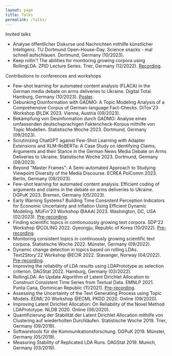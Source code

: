 ```yaml
---
layout: page
title: Talks
permalink: /talks/
---
```


Invited talks
* Analyse öffentlicher Diskurse und Nachrichten mithilfe künstlicher Intelligenz. TU Dortmund Open-House-Day. Science snacks - mal schnell aufschlauen. Dortmund, Germany (10/2023).
* Keep rollin'! The abilities for monitoring growing corpora using RollingLDA. ZPID Lecture Series. Trier, Germany (12/2022). [Recording](https://zpid.cloud.panopto.eu/Panopto/Pages/Viewer.aspx?id=03addb74-2f86-4ed0-b877-af9c00a2959d).

Contributions to conferences and workshops
* Few-shot learning for automated content analysis (FLACA) in the German media debate on arms deliveries to Ukraine. Digital Total. Hamburg, Germany (10/2023). [Poster](https://jonasrieger.github.io/assets/poster_flaca.pdf).
* Debunking Disinformation with GADMO: A Topic Modeling Analysis of a Comprehensive Corpus of German-language Fact-Checks. DiTox'23 Workshop @LDK 2023. Vienna, Austria (09/2023).
* Bekämpfung von Desinformation durch GADMO: Analyse eines umfassenden deutschsprachigen Faktencheck-Korpus mithilfe von Topic Modellen. Statistische Woche 2023. Dortmund, Germany (09/2023).
* Scrutinizing ChatGPT against Few-Shot Learning with Adapter Extensions and XLM-RoBERTa: A Case Study on Identifying Claims, Arguments and their Stance in the German News Media Debate on Arms Deliveries to Ukraine. Statistische Woche 2023. Dortmund, Germany (09/2023).
* Beyond "Master Frames": A Semi-automated Approach to Studying Viewpoint Diversity of the Media Discourse. ECREA PolComm 2023. Berlin, Germany (08/2023).
* Few-shot learning for automated content analysis: Efficient coding of arguments and claims in the debate on arms deliveries to Ukraine. DGPuK 2023. Bremen, Germany (05/2023).
* Early Warning Systems? Building Time Consistent Perception Indicators for Economic Uncertainty and Inflation Using Efficient Dynamic Modeling. MUFin'23 Workshop @AAAI 2023. Washington, DC, USA (02/2023). [Pre-recording](https://screencast-o-matic.com/u/UrRd/mufin).
* Finding scientific topics in contionuously growing text corpora. SDP'22 Workshop @COLING 2022. Gyeongju, Republic of Korea (10/2022). [Pre-recording](https://screencast-o-matic.com/u/UrRd/sdp).
* Monitoring consistent topics in continuously growing scientific text corpora. Statistische Woche 2022. Münster, Germany (09/2022).
* Dynamic change detection in topics based on rolling LDAs. Text2Story'22 Workshop @ECIR 2022. Stavanger, Norway (04/2022). [Pre-recording](https://youtu.be/JT9_mayvnOw).
* Improving the reliability of LDA results using LDAPrototype as selection criterion. DAGStat 2022. Hamburg, Germany (03/2022).
* RollingLDA: An Update Algorithm of Latent Dirichlet Allocation to Construct Consistent Time Series from Textual Data. EMNLP 2021. Punta Cana, Dominican Republic (11/2021). [Pre-recording](https://doi.org/10.48448/75nm-ke55).
* Assessing the Uncertainty of the Text Generating Process using Topic Models. EDML'20 Workshop @ECML PKDD 2020. Online (09/2020).
* Improving Latent Dirichlet Allocation: On Reliability of the Novel Method LDAPrototype. NLDB 2020. Online (06/2020).
* Quantifizierung der Stabilität der Latent Dirichlet Allocation mithilfe von Clustering auf wiederholten Durchläufen. Statistische Woche 2019. Trier, Germany (09/2019).
* Softwaretools für die Kommunikationsforschung. DGPuK 2019. Münster, Germany (05/2019).
* Measuring Stability of Replicated LDA Runs. DAGStat 2019. Munich, Germany (03/2019).
